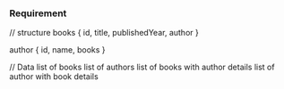 ### Requirement

// structure
books {
    id,
    title,
    publishedYear,
    author
}

author {
    id,
    name,
    books
}

// Data
list of books
list of authors
list of books with author details
list of author with book details